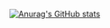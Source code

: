 [![Anurag's GitHub stats](https://github-readme-stats.vercel.app/api?username=Zhuchokk)](https://github.com/anuraghazra/github-readme-stats)
